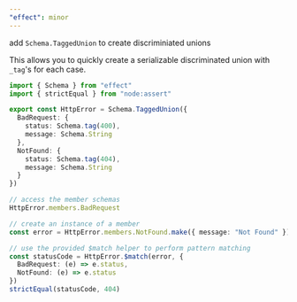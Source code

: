 ```yaml
---
"effect": minor
---
```


add `Schema.TaggedUnion` to create discriminiated unions

This allows you to quickly create a serializable discriminated union with
`_tag`'s for each case.

```ts
import { Schema } from "effect"
import { strictEqual } from "node:assert"

export const HttpError = Schema.TaggedUnion({
  BadRequest: {
    status: Schema.tag(400),
    message: Schema.String
  },
  NotFound: {
    status: Schema.tag(404),
    message: Schema.String
  }
})

// access the member schemas
HttpError.members.BadRequest

// create an instance of a member
const error = HttpError.members.NotFound.make({ message: "Not Found" })

// use the provided $match helper to perform pattern matching
const statusCode = HttpError.$match(error, {
  BadRequest: (e) => e.status,
  NotFound: (e) => e.status
})
strictEqual(statusCode, 404)
```

